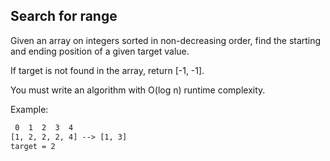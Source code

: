 ## Search for range

Given an array on integers sorted in non-decreasing order, find the starting and ending position of a given target value.

If target is not found in the array, return [-1, -1].

You must write an algorithm with O(log n) runtime complexity.

Example:

```txt
 0  1  2  3  4
[1, 2, 2, 2, 4] --> [1, 3]
target = 2
```
